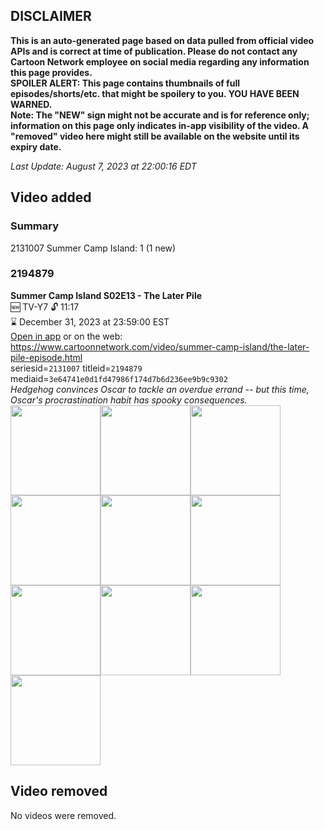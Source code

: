 ## DISCLAIMER
**This is an auto-generated page based on data pulled from official video APIs and is correct at time of publication. Please do not contact any Cartoon Network employee on social media regarding any information this page provides.**  
**SPOILER ALERT: This page contains thumbnails of full episodes/shorts/etc. that might be spoilery to you. YOU HAVE BEEN WARNED.**  
**Note: The "NEW" sign might not be accurate and is for reference only; information on this page only indicates in-app visibility of the video. A "removed" video here might still be available on the website until its expiry date.**  

_Last Update: August 7, 2023 at 22:00:16 EDT_
## Video added
### Summary
2131007 Summer Camp Island: 1 (1 new)  
### 2194879
**Summer Camp Island S02E13 - The Later Pile**  
🆕 TV-Y7 🔓 11:17  
⌛ December 31, 2023 at 23:59:00 EST  
[Open in app](https://cnvideo.sercomkc.org/redirector.html?type=cnapp&seriesid=2131007&titleid=2194879&mediaid=3e64741e0d1fd47986f174d7b6d236ee9b9c9302) or on the web: https://www.cartoonnetwork.com/video/summer-camp-island/the-later-pile-episode.html  
seriesid=`2131007` titleid=`2194879` mediaid=`3e64741e0d1fd47986f174d7b6d236ee9b9c9302`  
_Hedgehog convinces Oscar to tackle an overdue errand -- but this time, Oscar's procrastination habit has spooky consequences._  
<a href="https://s3.amazonaws.com/cartoonorchestrator/2194879_001_1280x720.jpg"><img src="https://s3.amazonaws.com/cartoonorchestrator/2194879_001_640x360.jpg" height="144px" /></a><a href="https://s3.amazonaws.com/cartoonorchestrator/2194879_002_1280x720.jpg"><img src="https://s3.amazonaws.com/cartoonorchestrator/2194879_002_640x360.jpg" height="144px" /></a><a href="https://s3.amazonaws.com/cartoonorchestrator/2194879_003_1280x720.jpg"><img src="https://s3.amazonaws.com/cartoonorchestrator/2194879_003_640x360.jpg" height="144px" /></a><a href="https://s3.amazonaws.com/cartoonorchestrator/2194879_004_1280x720.jpg"><img src="https://s3.amazonaws.com/cartoonorchestrator/2194879_004_640x360.jpg" height="144px" /></a><a href="https://s3.amazonaws.com/cartoonorchestrator/2194879_005_1280x720.jpg"><img src="https://s3.amazonaws.com/cartoonorchestrator/2194879_005_640x360.jpg" height="144px" /></a><a href="https://s3.amazonaws.com/cartoonorchestrator/2194879_006_1280x720.jpg"><img src="https://s3.amazonaws.com/cartoonorchestrator/2194879_006_640x360.jpg" height="144px" /></a><a href="https://s3.amazonaws.com/cartoonorchestrator/2194879_007_1280x720.jpg"><img src="https://s3.amazonaws.com/cartoonorchestrator/2194879_007_640x360.jpg" height="144px" /></a><a href="https://s3.amazonaws.com/cartoonorchestrator/2194879_008_1280x720.jpg"><img src="https://s3.amazonaws.com/cartoonorchestrator/2194879_008_640x360.jpg" height="144px" /></a><a href="https://s3.amazonaws.com/cartoonorchestrator/2194879_009_1280x720.jpg"><img src="https://s3.amazonaws.com/cartoonorchestrator/2194879_009_640x360.jpg" height="144px" /></a><a href="https://s3.amazonaws.com/cartoonorchestrator/2194879_010_1280x720.jpg"><img src="https://s3.amazonaws.com/cartoonorchestrator/2194879_010_640x360.jpg" height="144px" /></a>
## Video removed
No videos were removed.  

